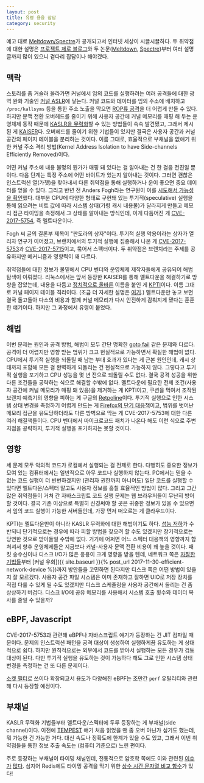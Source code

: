 ```yaml
---
layout: post
title: 유령 용융 잡담
category: security
---
```

예고 대로 [Meltdown/Spectre](https://meltdownattack.com/)가 공개되고서 인터넷 세상이 시끌시끌하다. 두 취약점에 대한 설명은 [프로젝트 제로 블로그](https://googleprojectzero.blogspot.kr/2018/01/reading-privileged-memory-with-side.html)와 두 논문([Meltdown](https://meltdownattack.com/meltdown.pdf), [Spectre](https://spectreattack.com/spectre.pdf))부터 여러 설명 글까지 많이 있으니 곁다리 잡담이나 해야겠다.

## 맥락

스토리를 좀 거슬러 올라가면 커널에서 임의 코드를 실행하려는 여러 공격들에 대한 광역 완화 기술인 [커널 ASLR](https://lwn.net/Articles/569635/)에 닿는다. 커널 코드와 데이터를 임의 주소에 배치하고 `/proc/kallsyms` 등을 통한 주소 노출을 막으면 [ROP류 공격](https://en.wikipedia.org/wiki/Return-oriented_programming)을 더 어렵게 만들 수 있다. 하지만 문맥 전환 오버헤드를 줄이기 위해 사용자 공간에 커널 메모리를 매핑 해 두는 운영체제 동작 때문에 [KASLR을 무력화](https://www.blackhat.com/docs/us-16/materials/us-16-Jang-Breaking-Kernel-Address-Space-Layout-Randomization-KASLR-With-Intel-TSX.pdf)할 수 있는 방법들이 속속 발견됐고, 그래서 제시된 게 [KAISER](https://gruss.cc/files/kaiser.pdf)다. 오버헤드를 줄이기 위한 기법들이 있지만 결국은 사용자 공간과 커널 공간의 페이지 테이블을 분리하는 것이다. 이름 그대로, 효율적으로 부채널을 없애기 위한 커널 주소 격리 방법(Kernel Address Isolation to have Side-channels Efficiently Removed)이다.

어떤 커널 주소에 내용 불명의 뭔가가 매핑 돼 있다는 걸 알아내는 건 한 걸음 전진일 뿐이다. 다음 단계는 특정 주소에 어떤 바이트가 있는지 알아내는 것이다. 그러면 괜찮은 인스트럭션 열(가젯)을 찾아내서 다른 취약점을 통해 실행하거나 운이 좋으면 중요 데이터를 얻을 수 있다. 그리고 반년 전 Anders Fogh라는 연구원이 이를 [시도해서 가능성을 확인](https://cyber.wtf/2017/07/28/negative-result-reading-kernel-memory-from-user-mode/)했다. 대부분 CPU에 다양한 형태로 구현돼 있는 투기적(speculative) 실행을 통해 읽으려는 비트 값에 따라 시스템 상태(가령 캐시 내용물)가 달라지게 만들고 메모리 접근 타이밍을 측정해서 그 상태를 알아내는 방식인데, 이게 다듬어진 게 [CVE-2017-5754](https://cve.mitre.org/cgi-bin/cvename.cgi?name=CVE-2017-5754), 즉 멜트다운이다.

Fogh 씨 글의 결론부 제목이 "판도라의 상자"이다. 투기적 실행 악용이라는 상자가 열리자 연구가 이어졌고, 브랜치에서의 투기적 실행에 집중해서 나온 게 [CVE-2017-5753](https://cve.mitre.org/cgi-bin/cvename.cgi?name=CVE-2017-5753)과 [CVE-2017-5715](https://cve.mitre.org/cgi-bin/cvename.cgi?name=CVE-2017-5715)이고, 묶어서 스펙터이다. 두 취약점은 브랜치라는 주제를 공유하지만 메커니즘과 영향력이 꽤 다르다.

취약점들에 대한 정보가 물밑에서 CPU 벤더와 운영체제 제작자들에게 공유되어 해법 탐색이 이뤄졌다. 리눅스에서는 앞서 등장한 KAISER를 통해 멜트다운을 해결하기로 방향을 잡았는데, 내용을 다듬고 [정치적으로 올바른](https://lkml.org/lkml/2017/12/4/709) 이름을 붙인 게 [KPTI](https://en.wikipedia.org/wiki/Kernel_page-table_isolation)이다. 이름 그대로 커널 페이지 테이블 격리이다. (조금 더 자세한 설명은 [여기](https://lkml.org/lkml/2017/12/18/1523).) 멜트다운만 놓고 보면 결국 돌고돌아 다소의 비용과 함께 커널 메모리가 다시 안전하게 감춰지게 됐다는 훈훈한 얘기이다. 하지만 그 과정에서 유령이 붙었다.

## 해법

이번 문제는 원인과 공격 방법, 해법이 모두 간단 명확한 [goto fail](https://en.wikipedia.org/wiki/Unreachable_code#goto_fail_bug) 같은 문제와 다르다. 공격이 더 어렵지만 영향 받는 범위가 크고 현실적으로 가능하면서 확실한 해법이 없다. CPU에서 투기적 실행을 되돌릴 때 남는 부대 효과가 있다는 게 근본 원인인데, 캐시 상태까지 포함해 모든 걸 완벽하게 되돌리는 건 현실적으로 가능하지 않다. 그렇다고 투기적 실행을 포기하고 CPU 성능을 몇 년 전으로 되돌릴 수도 없다. 결국 공격 성공을 위한 다른 조건들을 공략하는 식으로 해결할 수밖에 없다. 멜트다운에 필요한 전제 조건(사용자 공간에 커널 메모리가 매핑 돼 있음)을 제거하는 게 KPTI이고, 쿠션을 먹여서 조작된 브랜치 예측기의 영향을 피하는 게 구글의 [Retpoline](https://support.google.com/faqs/answer/7625886)이다. 투기적 실행으로 인한 시스템 상태 변경을 측정하기 어렵게 만드는 게 [Firefox의 단기 대응책](https://www.mozilla.org/en-US/security/advisories/mfsa2018-01/)이고, 범위를 벗어난 메모리 접근을 유도당하더라도 다른 방벽으로 막는 게 CVE-2017-5753에 대한 다른 여러 해결책들이다. CPU 벤더에서 마이크로코드 패치가 나온다 해도 이런 식으로 주변 지점을 공략하지, 투기적 실행을 포기하지는 못할 것이다.

## 영향

세 문제 모두 악의적 코드가 로컬에서 실행되는 걸 전제로 한다. 다행히도 중요한 정보가 모여 있는 컴퓨터에서는 일반적으로 아무 코드나 실행하지 않는다. PC에서는 믿을 수 없는 코드 실행이 더 빈번하겠지만 (관리자 권한까지 아니어도) 일단 코드를 실행할 수 있다면 멜트다운/스펙터 말고도 사용자 정보를 훔칠 효율적인 방법이 많다. 그리고 그간 많은 취약점들이 거쳐 간 자바스크립트 코드 실행 문제는 웹 브라우저들이 무난히 방어할 것이다. 결국 기존 이상으로 특별히 신경써야 할 곳은 귀중한 정보가 있을 수 있으면서 임의 코드 실행이 가능한 서버들인데, 가장 먼저 떠오르는 게 클라우드이다.

KPTI는 멜트다운만이 아니라 KASLR 무력화에 대한 해법이기도 하다. [성능 저하](https://www.phoronix.com/scan.php?page=article&item=linux-kpti-kvm)가 수반되니 단기적으로는 경우에 따라 피할 방법을 찾으려 할 수도 있겠지만 장기적으로는 당연한 것으로 받아들일 수밖에 없다. 거기에 어쩌면 어느 스펙터 대응책의 영향까지 합쳐져서 향후 운영체제들은 지금보다 커널-사용자 문맥 전환 비용이 꽤 높을 것이다. 패킷 송수신이나 디스크 I/O가 많은 응용이 크게 영향을 받을 텐데, 네트워크 쪽은 [자잘한 기법들](https://blog.cloudflare.com/how-to-receive-a-million-packets/)부터 [커널 우회]({{ site.baseurl }}{% post_url 2017-11-30-efficient-network-device %})까지 방안들을 고민하면 된다지만 디스크 쪽은 어떤 방법이 있을지 잘 모르겠다. 사용자 공간 파일 시스템은 이미 존재하고 잘하면 UIO로 저장 장치를 직접 다룰 수 있게 될 수도 있겠지만 디스크 스케줄링을 사용자 공간에서 돌리는 건 좀 상상하기 버겁다. 디스크 I/O에 공유 메모리를 사용해서 시스템 호출 횟수와 데이터 복사를 줄일 수 있을까?

## eBPF, Javascript

CVE-2017-5753과 관련해 eBPF나 자바스크립트 얘기가 등장하는 건 JIT 컴파일 때문이다. 문제의 인스트럭션 패턴을 공격 대상이 생성하여 실행하게끔 유도하는 게 상대적으로 쉽다. 하지만 원칙적으로는 외부에서 코드를 받아서 실행하는 모든 경우가 검토 대상이 된다. 다만 투기적 실행을 유도하는 것이 가능하다 해도 그로 인한 시스템 상태 변경을 측정하는 건 또 다른 문제이다.

[소켓 필터](https://www.kernel.org/doc/Documentation/networking/filter.txt)로 쓰이다 확장되고서 용도가 다양해진 eBPF는 조만간 `perf` 유틸리티와 관련해 다시 등장할 예정이다.

## 부채널

KASLR 무력화 기법들부터 멜트다운/스펙터에 두루 등장하는 게 부채널(side channel)이다. 이전에 [TEMPEST](https://en.wikipedia.org/wiki/Tempest_(codename)) 얘기 처음 읽었을 땐 좀 오버 아닌가 싶기도 했는데, 뭐 가능한 건 가능한 거다. 대신 속도나 정확도에 한계가 있을 수도 있고, 그래서 이번 취약점들을 통한 정보 추출 속도는 (컴퓨터 기준으로) 느린 편이다.

주로 등장하는 부채널이 타이밍 채널인데, 전통적으로 암호학 쪽에도 이와 관련된 [이슈가](https://cve.mitre.org/cgi-bin/cvename.cgi?name=CVE-2003-0147) [많다](http://cr.yp.to/antiforgery/cachetiming-20050414.pdf). 심지어 Redis에도 타이밍 공격을 막기 위한 [상수 시간 문자열 비교 함수](https://github.com/antirez/redis/blob/4.0.6/src/server.c#L2613)가 있다!
